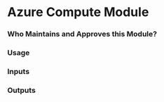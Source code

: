 <h1>Azure Compute Module</h1>

<h3>Who Maintains and Approves this Module? </h3>

<h3>Usage</h3> 


<h3>Inputs</h3>

<h3>Outputs</h3> 


